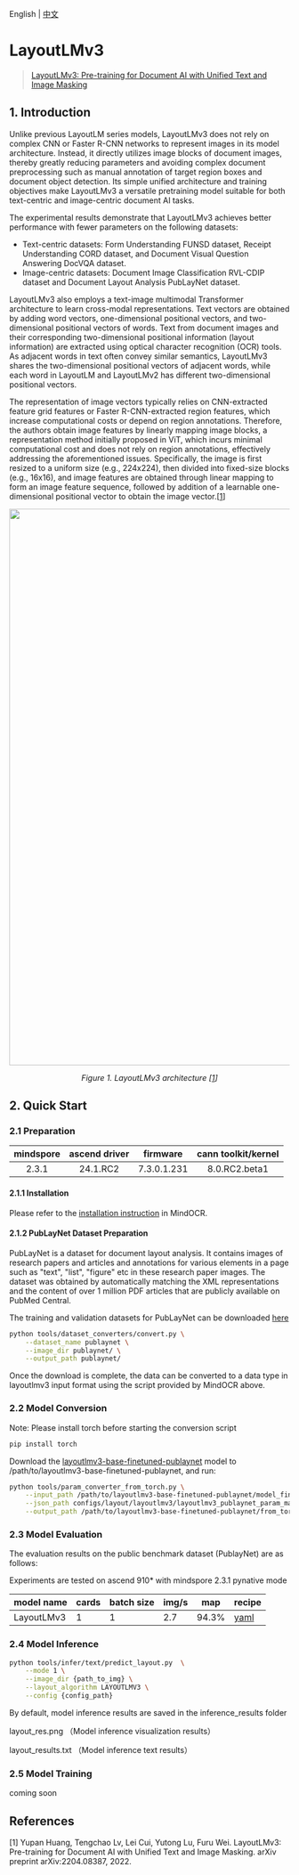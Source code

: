 English | [中文](README_CN.md)

# LayoutLMv3
<!--- Guideline: use url linked to abstract in ArXiv instead of PDF for fast loading.  -->

> [LayoutLMv3: Pre-training for Document AI with Unified Text and Image Masking](https://arxiv.org/abs/2204.08387)


## 1. Introduction
Unlike previous LayoutLM series models, LayoutLMv3 does not rely on complex CNN or Faster R-CNN networks to represent images in its model architecture. Instead, it directly utilizes image blocks of document images, thereby greatly reducing parameters and avoiding complex document preprocessing such as manual annotation of target region boxes and document object detection. Its simple unified architecture and training objectives make LayoutLMv3 a versatile pretraining model suitable for both text-centric and image-centric document AI tasks.

The experimental results demonstrate that LayoutLMv3 achieves better performance with fewer parameters on the following datasets:

- Text-centric datasets: Form Understanding FUNSD dataset, Receipt Understanding CORD dataset, and Document Visual Question Answering DocVQA dataset.
- Image-centric datasets: Document Image Classification RVL-CDIP dataset and Document Layout Analysis PubLayNet dataset.

LayoutLMv3 also employs a text-image multimodal Transformer architecture to learn cross-modal representations. Text vectors are obtained by adding word vectors, one-dimensional positional vectors, and two-dimensional positional vectors of words. Text from document images and their corresponding two-dimensional positional information (layout information) are extracted using optical character recognition (OCR) tools. As adjacent words in text often convey similar semantics, LayoutLMv3 shares the two-dimensional positional vectors of adjacent words, while each word in LayoutLM and LayoutLMv2 has different two-dimensional positional vectors.

The representation of image vectors typically relies on CNN-extracted feature grid features or Faster R-CNN-extracted region features, which increase computational costs or depend on region annotations. Therefore, the authors obtain image features by linearly mapping image blocks, a representation method initially proposed in ViT, which incurs minimal computational cost and does not rely on region annotations, effectively addressing the aforementioned issues. Specifically, the image is first resized to a uniform size (e.g., 224x224), then divided into fixed-size blocks (e.g., 16x16), and image features are obtained through linear mapping to form an image feature sequence, followed by addition of a learnable one-dimensional positional vector to obtain the image vector.[[1](#references)]

<p align="center">
  <img src=../../kie/layoutlmv3/layoutlmv3_arch.jpg width=1000 />
</p>
<p align="center">
  <em> Figure 1. LayoutLMv3 architecture [<a href="#references">1</a>] </em>
</p>

## 2. Quick Start

### 2.1 Preparation

| mindspore  |  ascend driver  |   firmware   | cann toolkit/kernel  |
|:----------:|:---------------:|:------------:|:--------------------:|
|   2.3.1    |    24.1.RC2     | 7.3.0.1.231  |    8.0.RC2.beta1     |

#### 2.1.1 Installation
Please refer to the [installation instruction](https://github.com/mindspore-lab/mindocr#installation) in MindOCR.

#### 2.1.2 PubLayNet Dataset Preparation

PubLayNet is a dataset for document layout analysis. It contains images of research papers and articles and annotations for various elements in a page such as "text", "list", "figure" etc in these research paper images. The dataset was obtained by automatically matching the XML representations and the content of over 1 million PDF articles that are publicly available on PubMed Central.

The training and validation datasets for PubLayNet can be downloaded [here](https://dax-cdn.cdn.appdomain.cloud/dax-publaynet/1.0.0/publaynet.tar.gz)

```bash
python tools/dataset_converters/convert.py \
    --dataset_name publaynet \
    --image_dir publaynet/ \
    --output_path publaynet/
```

Once the download is complete, the data can be converted to a data type in layoutlmv3 input format using the script provided by MindOCR above.

### 2.2 Model Conversion

Note: Please install torch before starting the conversion script
```bash
pip install torch
```

Download the [layoutlmv3-base-finetuned-publaynet](https://huggingface.co/HYPJUDY/layoutlmv3-base-finetuned-publaynet)  model to /path/to/layoutlmv3-base-finetuned-publaynet, and run:

```bash
python tools/param_converter_from_torch.py \
    --input_path /path/to/layoutlmv3-base-finetuned-publaynet/model_final.pt \
    --json_path configs/layout/layoutlmv3/layoutlmv3_publaynet_param_map.json \
    --output_path /path/to/layoutlmv3-base-finetuned-publaynet/from_torch.ckpt
```

### 2.3 Model Evaluation
The evaluation results on the public benchmark dataset (PublayNet) are as follows:

Experiments are tested on ascend 910* with mindspore 2.3.1 pynative mode
<div align="center">

| **model name** | **cards** | **batch size** | **img/s** | **map** | **recipe**                                                                                                     |
|----------------|-----------|----------------|-----------|---------|----------------------------------------------------------------------------------------------------------------|
| LayoutLMv3     | 1         | 1              | 2.7       | 94.3%   | [yaml](https://github.com/mindspore-lab/mindocr/blob/main/configs/layout/layoutlmv3/layoutlmv3_publaynet.yaml) |
</div>

### 2.4 Model Inference

```bash
python tools/infer/text/predict_layout.py  \
    --mode 1 \
    --image_dir {path_to_img} \
    --layout_algorithm LAYOUTLMV3 \
    --config {config_path}
```
By default, model inference results are saved in the inference_results folder

layout_res.png （Model inference visualization results）

layout_results.txt  （Model inference text results）

### 2.5 Model Training

coming soon

## References
<!--- Guideline: Citation format GB/T 7714 is suggested. -->

[1] Yupan Huang, Tengchao Lv, Lei Cui, Yutong Lu, Furu Wei. LayoutLMv3: Pre-training for Document AI with Unified Text and Image Masking. arXiv preprint arXiv:2204.08387, 2022.
